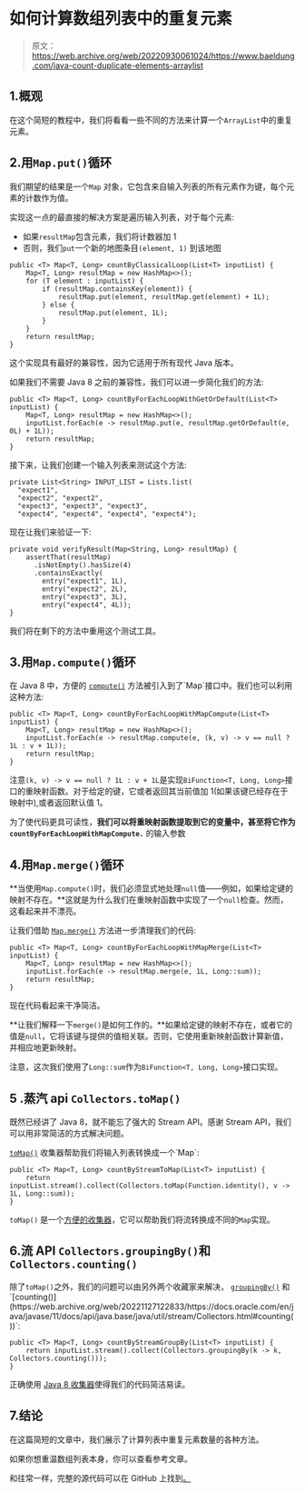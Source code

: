 # 如何计算数组列表中的重复元素

> 原文：<https://web.archive.org/web/20220930061024/https://www.baeldung.com/java-count-duplicate-elements-arraylist>

## 1.概观

在这个简短的教程中，我们将看看一些不同的方法来计算一个`ArrayList`中的重复元素。

## 2.用`Map.put()`循环

我们期望的结果是一个`Map` 对象，它包含来自输入列表的所有元素作为键，每个元素的计数作为值。

实现这一点的最直接的解决方案是遍历输入列表，对于每个元素:

*   如果`resultMap`包含元素，我们将计数器加 1
*   否则，我们`put`一个新的地图条目`(element, 1)` 到该地图

```
public <T> Map<T, Long> countByClassicalLoop(List<T> inputList) {
    Map<T, Long> resultMap = new HashMap<>();
    for (T element : inputList) {
        if (resultMap.containsKey(element)) {
            resultMap.put(element, resultMap.get(element) + 1L);
        } else {
            resultMap.put(element, 1L);
        }
    }
    return resultMap;
}
```

这个实现具有最好的兼容性，因为它适用于所有现代 Java 版本。

如果我们不需要 Java 8 之前的兼容性，我们可以进一步简化我们的方法:

```
public <T> Map<T, Long> countByForEachLoopWithGetOrDefault(List<T> inputList) {
    Map<T, Long> resultMap = new HashMap<>();
    inputList.forEach(e -> resultMap.put(e, resultMap.getOrDefault(e, 0L) + 1L));
    return resultMap;
}
```

接下来，让我们创建一个输入列表来测试这个方法:

```
private List<String> INPUT_LIST = Lists.list(
  "expect1",
  "expect2", "expect2",
  "expect3", "expect3", "expect3",
  "expect4", "expect4", "expect4", "expect4"); 
```

现在让我们来验证一下:

```
private void verifyResult(Map<String, Long> resultMap) {
    assertThat(resultMap)
      .isNotEmpty().hasSize(4)
      .containsExactly(
        entry("expect1", 1L),
        entry("expect2", 2L),
        entry("expect3", 3L),
        entry("expect4", 4L));
} 
```

我们将在剩下的方法中重用这个测试工具。

## 3.用`Map.compute()`循环

在 Java 8 中，方便的 [`compute()`](https://web.archive.org/web/20221127122833/https://docs.oracle.com/en/java/javase/11/docs/api/java.base/java/util/Map.html#compute(K,java.util.function.BiFunction)) 方法被引入到了`Map`接口中。我们也可以利用这种方法:

```
public <T> Map<T, Long> countByForEachLoopWithMapCompute(List<T> inputList) {
    Map<T, Long> resultMap = new HashMap<>();
    inputList.forEach(e -> resultMap.compute(e, (k, v) -> v == null ? 1L : v + 1L));
    return resultMap;
}
```

注意`(k, v) -> v == null ? 1L : v + 1L`是实现`BiFunction<T, Long, Long>`接口的重映射函数。对于给定的键，它或者返回其当前值加 1(如果该键已经存在于映射中),或者返回默认值 1。

为了使代码更具可读性，**我们可以将重映射函数提取到它的变量中，甚至将它作为`countByForEachLoopWithMapCompute.`** 的输入参数

## 4.用`Map.merge()`循环

**当使用`Map.compute()`时，我们必须显式地处理`null`值——例如，如果给定键的映射不存在。**这就是为什么我们在重映射函数中实现了一个`null`检查。然而，这看起来并不漂亮。

让我们借助 [`Map.merge()`](https://web.archive.org/web/20221127122833/https://docs.oracle.com/en/java/javase/11/docs/api/java.base/java/util/Map.html#merge(K,V,java.util.function.BiFunction)) 方法进一步清理我们的代码:

```
public <T> Map<T, Long> countByForEachLoopWithMapMerge(List<T> inputList) {
    Map<T, Long> resultMap = new HashMap<>();
    inputList.forEach(e -> resultMap.merge(e, 1L, Long::sum));
    return resultMap;
}
```

现在代码看起来干净简洁。

**让我们解释一下`merge()`是如何工作的。**如果给定键的映射不存在，或者它的值是`null`，它将该键与提供的值相关联。否则，它使用重新映射函数计算新值，并相应地更新映射。

注意，这次我们使用了`Long::sum`作为`BiFunction<T, Long, Long>`接口实现。

## 5 .蒸汽 api `Collectors.toMap()`

既然已经讲了 Java 8，就不能忘了强大的 Stream API。感谢 Stream API，我们可以用非常简洁的方式解决问题。

[`toMap()`](https://web.archive.org/web/20221127122833/https://docs.oracle.com/en/java/javase/11/docs/api/java.base/java/util/stream/Collectors.html#toMap(java.util.function.Function,java.util.function.Function,java.util.function.BinaryOperator)) 收集器帮助我们将输入列表转换成一个`Map`:

```
public <T> Map<T, Long> countByStreamToMap(List<T> inputList) {
    return inputList.stream().collect(Collectors.toMap(Function.identity(), v -> 1L, Long::sum));
}
```

`toMap()` 是一个[方便的收集器](/web/20221127122833/https://www.baeldung.com/java-collectors-tomap)，它可以帮助我们将流转换成不同的`Map`实现。

## 6.流 API `Collectors.groupingBy()`和`Collectors.counting()`

除了`toMap()`之外，我们的问题可以由另外两个收藏家来解决， [`groupingBy()`](https://web.archive.org/web/20221127122833/https://docs.oracle.com/en/java/javase/11/docs/api/java.base/java/util/stream/Collectors.html#groupingBy(java.util.function.Function,java.util.stream.Collector)) 和`[counting()](https://web.archive.org/web/20221127122833/https://docs.oracle.com/en/java/javase/11/docs/api/java.base/java/util/stream/Collectors.html#counting())`:

```
public <T> Map<T, Long> countByStreamGroupBy(List<T> inputList) {
    return inputList.stream().collect(Collectors.groupingBy(k -> k, Collectors.counting()));
}
```

正确使用 [Java 8 收集器](/web/20221127122833/https://www.baeldung.com/java-8-collectors)使得我们的代码简洁易读。

## 7.结论

在这篇简短的文章中，我们展示了计算列表中重复元素数量的各种方法。

如果你想重温数组列表本身，你可以查看参考文章。

和往常一样，完整的源代码可以在 GitHub 上找到[。](https://web.archive.org/web/20221127122833/https://github.com/eugenp/tutorials/tree/master/core-java-modules/core-java-collections-list-3)